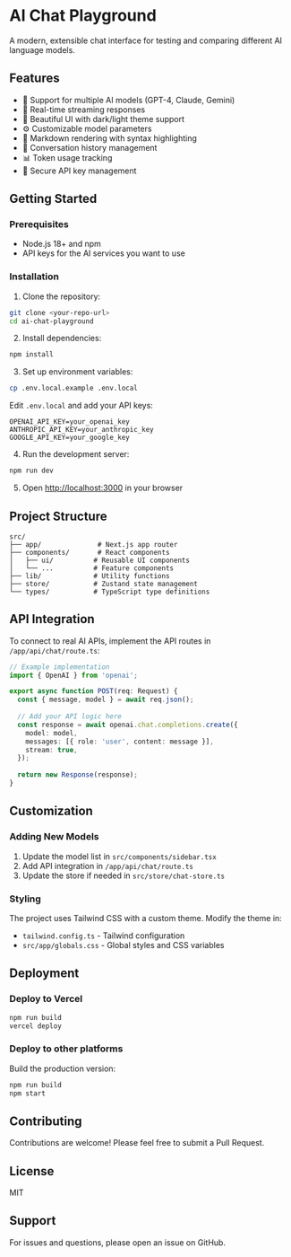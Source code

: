 # AI Chat Playground

A modern, extensible chat interface for testing and comparing different AI language models.

## Features

- 🤖 Support for multiple AI models (GPT-4, Claude, Gemini)
- 💬 Real-time streaming responses
- 🎨 Beautiful UI with dark/light theme support
- ⚙️ Customizable model parameters
- 📝 Markdown rendering with syntax highlighting
- 💾 Conversation history management
- 📊 Token usage tracking
- 🔐 Secure API key management

## Getting Started

### Prerequisites

- Node.js 18+ and npm
- API keys for the AI services you want to use

### Installation

1. Clone the repository:
```bash
git clone <your-repo-url>
cd ai-chat-playground
```

2. Install dependencies:
```bash
npm install
```

3. Set up environment variables:
```bash
cp .env.local.example .env.local
```

Edit `.env.local` and add your API keys:
```
OPENAI_API_KEY=your_openai_key
ANTHROPIC_API_KEY=your_anthropic_key
GOOGLE_API_KEY=your_google_key
```

4. Run the development server:
```bash
npm run dev
```

5. Open [http://localhost:3000](http://localhost:3000) in your browser

## Project Structure

```
src/
├── app/              # Next.js app router
├── components/       # React components
│   ├── ui/          # Reusable UI components
│   └── ...          # Feature components
├── lib/             # Utility functions
├── store/           # Zustand state management
└── types/           # TypeScript type definitions
```

## API Integration

To connect to real AI APIs, implement the API routes in `/app/api/chat/route.ts`:

```typescript
// Example implementation
import { OpenAI } from 'openai';

export async function POST(req: Request) {
  const { message, model } = await req.json();
  
  // Add your API logic here
  const response = await openai.chat.completions.create({
    model: model,
    messages: [{ role: 'user', content: message }],
    stream: true,
  });
  
  return new Response(response);
}
```

## Customization

### Adding New Models

1. Update the model list in `src/components/sidebar.tsx`
2. Add API integration in `/app/api/chat/route.ts`
3. Update the store if needed in `src/store/chat-store.ts`

### Styling

The project uses Tailwind CSS with a custom theme. Modify the theme in:
- `tailwind.config.ts` - Tailwind configuration
- `src/app/globals.css` - Global styles and CSS variables

## Deployment

### Deploy to Vercel

```bash
npm run build
vercel deploy
```

### Deploy to other platforms

Build the production version:
```bash
npm run build
npm start
```

## Contributing

Contributions are welcome! Please feel free to submit a Pull Request.

## License

MIT

## Support

For issues and questions, please open an issue on GitHub.
